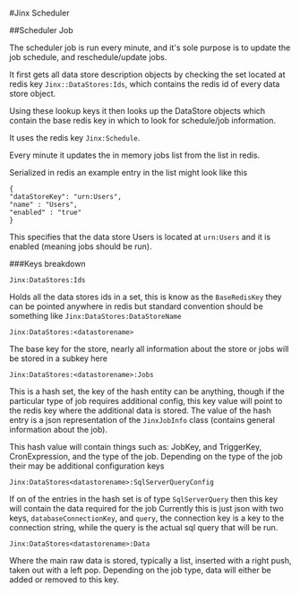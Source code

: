 ﻿#Jinx Scheduler

##Scheduler Job

The scheduler job is run every minute, and it's sole purpose is to update the job schedule, and reschedule/update jobs.

It first gets all data store description objects by checking the set located at redis key ``Jinx::DataStores:Ids``, which contains the redis id of every data store object.

Using these lookup keys it then looks up the DataStore objects which contain the base redis key in which to look for schedule/job information.




It uses the redis key ``Jinx:Schedule``.

Every minute it updates the in memory jobs list from the list in redis.

Serialized in redis an example entry in the list might look like this
```
{
"dataStoreKey": "urn:Users",
"name" : "Users",
"enabled" : "true"
}
```

This specifies that the data store Users is located at ``urn:Users`` and it is enabled (meaning jobs should be run).


###Keys breakdown

``Jinx:DataStores:Ids``

Holds all the data stores ids in a set, this is know as the ``BaseRedisKey`` they can be pointed anywhere in redis
but standard convention should be something like ``Jinx:DataStores:DataStoreName``

``Jinx:DataStores:<datastorename>``

The base key for the store, nearly all information about the store or jobs will be stored in a subkey here

``Jinx:DataStores:<datastorename>:Jobs``

This is a hash set, the key of the hash entity can be anything, though if the particular type
of job requires additional config, this key value will point to the redis key where the additional data is stored.
The value of the hash entry is a json representation of the ``JinxJobInfo`` class (contains general information
about the job).

This hash value will contain things such as: JobKey, and TriggerKey, CronExpression, and the type of the job.
Depending on the type of the job their may be additional configuration keys

``Jinx:DataStores<datastorename>:SqlServerQueryConfig``

If on of the entries in the hash set is of type ``SqlServerQuery`` then this key will contain the data required for the job
Currently this is just json with two keys, ``databaseConnectionKey``, and ``query``, the connection key is a key to the connection string, while the query
is the actual sql query that will be run.

``Jinx:DataStores<datastorename>:Data``

Where the main raw data is stored, typically a list, inserted with a right push, taken out with a left pop.  Depending on the job type, data will either be added
or removed to this key.